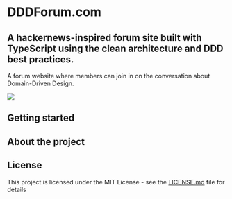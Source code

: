 # DDDForum.com
## A hackernews-inspired forum site built with TypeScript using the clean architecture and DDD best practices.

A forum website where members can join in on the conversation about Domain-Driven Design.

![](https://user-images.githubusercontent.com/6892666/66002637-1cacc480-e472-11e9-865f-281b598dfd49.png)

## Getting started

## About the project

## License

This project is licensed under the MIT License - see the [LICENSE.md](/LICENSE.md) file for details


